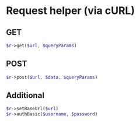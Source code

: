 # Request helper (via cURL)

## GET
```php
$r->get($url, $queryParams)
```

## POST
```php
$r->post($url, $data, $queryParams)
```

## Additional
```php
$r->setBaseUrl($url)
$r->authBasic($username, $password)
```
